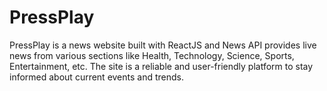 # PressPlay
PressPlay is a news website built with ReactJS and News API provides live news from various sections like Health, Technology, Science, Sports, Entertainment, etc. The site is a reliable and user-friendly platform to stay informed about current events and trends.
